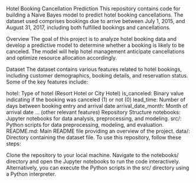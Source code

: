 Hotel Booking Cancellation Prediction
This repository contains code for building a Naive Bayes model to predict hotel booking cancellations. The dataset used comprises bookings due to arrive between July 1, 2015, and August 31, 2017, including both fulfilled bookings and cancellations.

Overview
The goal of this project is to analyze hotel booking data and develop a predictive model to determine whether a booking is likely to be canceled. The model will help hotel management anticipate cancellations and optimize resource allocation accordingly.

Dataset
The dataset contains various features related to hotel bookings, including customer demographics, booking details, and reservation status. Some of the key features include:

hotel: Type of hotel (Resort Hotel or City Hotel)
is_canceled: Binary value indicating if the booking was canceled (1) or not (0)
lead_time: Number of days between booking entry and arrival date
arrival_date_month: Month of arrival date
... (other relevant features)
Repository Structure
notebooks: Jupyter notebooks for data analysis, preprocessing, and modeling.
src/: Python scripts for data preprocessing, modeling, and evaluation.
README.md: Main README file providing an overview of the project.
data/: Directory containing the dataset file.
To use this repository, follow these steps:

Clone the repository to your local machine.
Navigate to the notebooks/ directory and open the Jupyter notebooks to run the code interactively.
Alternatively, you can execute the Python scripts in the src/ directory using a Python interpreter.
